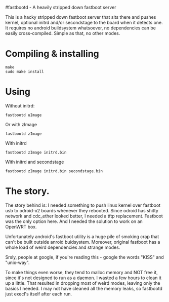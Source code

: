 #fastbootd - A heavily stripped down fastboot server

This is a hacky stripped down fastboot server that sits there and pushes kernel, optional initrd 
and/or secondstage to the board when it detects one. It requires no android buildsystem whatsoever, 
no dependencies can be easily cross-compiled.
Simple as that, no other modes. 


# Compiling & installing

```
make
sudo make install
```

# Using

Without initrd:

```
fastbootd uImage
```

Or with zImage
```
fastbootd zImage
```

With initrd
```
fastbootd zImage initrd.bin
```

With initrd and secondstage
```
fastbootd zImage initrd.bin secondstage.bin
```

# The story. 

The story behind is: I needed something to push linux kernel over fastboot usb to 
odroid-x2 boards whenever they rebooted. Since odroid has shitty network and cdc_ether looked better,
I needed a tftp replacement. Fastboot was the only option here. And I needed the solution to work on an
OpenWRT box. 

Unfortunately android's fastboot utility is a huge pile of smoking crap that can't be
built outside anroid buidsystem. Moreover, original fastboot has a whole load of weird dependencies 
and strange modes. 

Srsly, people at google, if you're reading this - google the words "KISS" and "unix-way". 

To make things even worse, they tend to malloc memory and NOT free it, since it's not designed to 
run as a daemon. I wasted a few hours to clean it up a little. That resulted in dropping most of 
weird modes, leaving only the basics I needed. I may not have cleaned all the memory leaks, so fastbootd
just execl's itself after each run.  
 


 